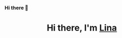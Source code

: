 ### Hi there 👋
<h1 align="center">Hi there, I'm <a href=" " target="_blank">Lina</a>


<!--
**linaduko/linaduko** is a ✨ _special_ ✨ repository because its `README.md` (this file) appears on your GitHub profile.
-->
